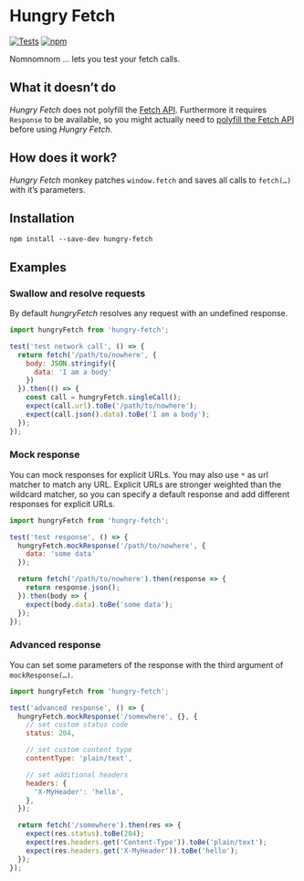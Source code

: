 # Hungry Fetch

[![Tests](https://github.com/micromata/hungry-fetch/actions/workflows/tests.yml/badge.svg)](https://github.com/micromata/hungry-fetch/actions/workflows/tests.yml) [![npm](https://img.shields.io/npm/v/hungry-fetch.svg)](https://www.npmjs.com/package/hungry-fetch)

Nomnomnom … lets you test your fetch calls.

## What it doesn’t do

*Hungry Fetch* does not polyfill the [Fetch API](https://developer.mozilla.org/en-US/docs/Web/API/Fetch_API). Furthermore it requires `Response` to be available, so you might actually need to [polyfill the Fetch API](https://github.com/github/fetch) before using *Hungry Fetch*.

## How does it work?

*Hungry Fetch* monkey patches `window.fetch` and saves all calls to `fetch(…)` with it’s parameters.

## Installation

```
npm install --save-dev hungry-fetch
```

## Examples

### Swallow and resolve requests

By default *hungryFetch* resolves any request with an undefined response.

```javascript
import hungryFetch from 'hungry-fetch';

test('test network call', () => {
  return fetch('/path/to/nowhere', {
    body: JSON.stringify({
      data: 'I am a body'
    })
  }).then(() => {
    const call = hungryFetch.singleCall();
    expect(call.url).toBe('/path/to/nowhere');
    expect(call.json().data).toBe('I am a body');
  });
});
```

### Mock response

You can mock responses for explicit URLs. You may also use `*` as url matcher to match any URL. Explicit URLs are stronger weighted than the wildcard matcher, so you can specify a default response and add different responses for explicit URLs.

```javascript
import hungryFetch from 'hungry-fetch';

test('test response', () => {
  hungryFetch.mockResponse('/path/to/nowhere', {
    data: 'some data'
  });

  return fetch('/path/to/nowhere').then(response => {
    return response.json();
  }).then(body => {
    expect(body.data).toBe('some data');
  });
});
```


### Advanced response

You can set some parameters of the response with the third argument of `mockResponse(…)`.

```javascript
import hungryFetch from 'hungry-fetch';

test('advanced response', () => {
  hungryFetch.mockResponse('/somewhere', {}, {
    // set custom status code
    status: 204,

    // set custom content type
    contentType: 'plain/text',

    // set additional headers
    headers: {
      'X-MyHeader': 'hello',
    },
  });

  return fetch('/somewhere').then(res => {
    expect(res.status).toBe(204);
    expect(res.headers.get('Content-Type')).toBe('plain/text');
    expect(res.headers.get('X-MyHeader')).toBe('hello');
  });
});
```
